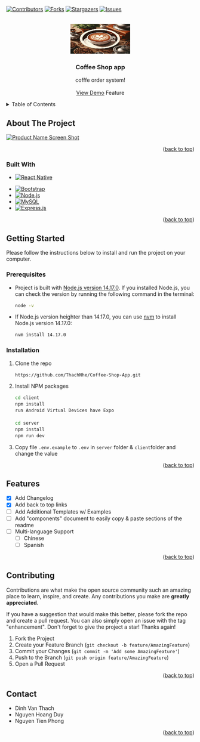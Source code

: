 <a name="readme-top"></a>

[![Contributors][contributors-shield]][contributors-url]
[![Forks][forks-shield]][forks-url]
[![Stargazers][stars-shield]][stars-url]
[![Issues][issues-shield]][issues-url]



<!-- PROJECT LOGO -->
<br />
<div align="center">
  <a href="https://github.com/othneildrew/Best-README-Template">
    <img src="client/src/assets/app_images/logo.jpg" alt="Logo" width="160" height="80">
  </a>

  <h3 align="center">Coffee Shop app</h3>

  <p align="center">
    cofffe order system!
    <br />
    <br />
    <a href="https://studio.youtube.com/video/8fslRTDuIJE/edit">View Demo</a>
     Feature</a>
  </p>
</div>



<!-- TABLE OF CONTENTS -->
<details>
  <summary>Table of Contents</summary>
  <ol>
    <li>
      <a href="#about-the-project">About The Project</a>
      <ul>
        <li><a href="#built-with">Built With</a></li>
      </ul>
    </li>
    <li>
      <a href="#getting-started">Getting Started</a>
      <ul>
        <li><a href="#prerequisites">Prerequisites</a></li>
        <li><a href="#installation">Installation</a></li>
      </ul>
    </li>
    <li><a href="#usage">Usage</a></li>
    <li><a href="#roadmap">Roadmap</a></li>
    <li><a href="#contributing">Contributing</a></li>
    <li><a href="#license">License</a></li>
    <li><a href="#contact">Contact</a></li>
    <li><a href="#acknowledgments">Acknowledgments</a></li>
  </ol>
</details>



<!-- ABOUT THE PROJECT -->
## About The Project

[![Product Name Screen Shot][product-screenshot]](https://example.com)


<p align="right">(<a href="#readme-top">back to top</a>)</p>



### Built With

* [![React Native][React.js]][React-url]

[React.js]: https://img.shields.io/badge/React_Native-20232A?style=for-the-badge&logo=react&logoColor=61DAFB
[React-url]: https://reactnative.dev/
* [![Bootstrap][Bootstrap.com]][Bootstrap-url]
* [![Node.js][Node.js]][node.js-url]
* [![MySQL][MySQL]][MySQL-url]
* [![Express.js][Express.js]][Express.js-url]

<p align="right">(<a href="#readme-top">back to top</a>)</p>



<!-- GETTING STARTED -->
## Getting Started
Please follow the instructions below to install and run the project on your computer.

### Prerequisites
- Project is built with [Node.js version 14.17.0](https://nodejs.org/en/download/). If you installed Node.js, you can check the version by running the following command in the terminal:
  ```sh
  node -v
  ```
- If Node.js version heighter than 14.17.0, you can use [nvm]() to install Node.js version 14.17.0:
  ```sh
  nvm install 14.17.0
  ```

### Installation

1. Clone the repo
   ```sh
   https://github.com/ThachNhe/Coffee-Shop-App.git
   ```
2. Install NPM packages
   ```sh
   cd client
   npm install
   run Android Virtual Devices have Expo

   cd server
   npm install
   npm run dev
   ```
3. Copy file `.env.example` to `.env` in `server` folder & `client`folder and change the value

<p align="right">(<a href="#readme-top">back to top</a>)</p>


## Features

- [x] Add Changelog
- [x] Add back to top links
- [ ] Add Additional Templates w/ Examples
- [ ] Add "components" document to easily copy & paste sections of the readme
- [ ] Multi-language Support
    - [ ] Chinese
    - [ ] Spanish

<p align="right">(<a href="#readme-top">back to top</a>)</p>



<!-- CONTRIBUTING -->
## Contributing

Contributions are what make the open source community such an amazing place to learn, inspire, and create. Any contributions you make are **greatly appreciated**.

If you have a suggestion that would make this better, please fork the repo and create a pull request. You can also simply open an issue with the tag "enhancement".
Don't forget to give the project a star! Thanks again!

1. Fork the Project
2. Create your Feature Branch (`git checkout -b feature/AmazingFeature`)
3. Commit your Changes (`git commit -m 'Add some AmazingFeature'`)
4. Push to the Branch (`git push origin feature/AmazingFeature`)
5. Open a Pull Request

<p align="right">(<a href="#readme-top">back to top</a>)</p>




<!-- CONTACT -->
## Contact
- Dinh Van Thach
- Nguyen Hoang Duy
- Nguyen Tien Phong


<p align="right">(<a href="#readme-top">back to top</a>)</p>


[contributors-shield]: https://img.shields.io/github/contributors/othneildrew/Best-README-Template.svg?style=for-the-badge
[contributors-url]: https://github.com/21020098-TranDucVinh/MagicPost/graphs/contributors
[forks-shield]: https://img.shields.io/github/forks/othneildrew/Best-README-Template.svg?style=for-the-badge
[forks-url]: https://github.com/21020098-TranDucVinh/MagicPost/network/members
[stars-shield]: https://img.shields.io/github/stars/othneildrew/Best-README-Template.svg?style=for-the-badge
[stars-url]: https://github.com/21020098-TranDucVinh/MagicPost/stargazers
[issues-shield]: https://img.shields.io/github/issues/othneildrew/Best-README-Template.svg?style=for-the-badge
[issues-url]: https://github.com/21020098-TranDucVinh/MagicPost/issues
[product-screenshot]: images/screenshot.png
[React.js]: https://img.shields.io/badge/React-20232A?style=for-the-badge&logo=react&logoColor=61DAFB
[React-url]: https://reactjs.org/
[Bootstrap.com]: https://img.shields.io/badge/Bootstrap-563D7C?style=for-the-badge&logo=bootstrap&logoColor=white
[Bootstrap-url]: https://getbootstrap.com
[SCSS]: https://img.shields.io/badge/Sass-CC6699?style=for-the-badge&logo=sass&logoColor=white
[SCSS-url]: https://sass-lang.com/
[Node.js]: https://img.shields.io/badge/Node.js-43853D?style=for-the-badge&logo=node.js&logoColor=white
[node.js-url]: https://nodejs.org/en/
[MySQL]: https://img.shields.io/badge/MySQL-00000F?style=for-the-badge&logo=mysql&logoColor=white
[MySQL-url]: https://www.mysql.com/
[Express.js]: https://img.shields.io/badge/Express.js-404D59?style=for-the-badge
[Express.js-url]: https://expressjs.com/


